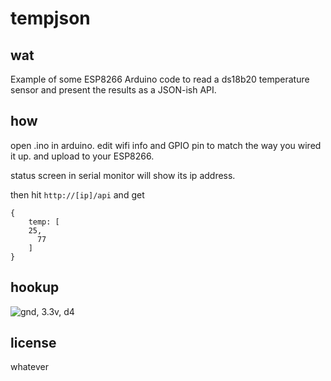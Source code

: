 # tempjson

## wat
Example of some ESP8266 Arduino code to read a ds18b20 temperature sensor 
and present the results as a JSON-ish API.

## how

open .ino in arduino. edit wifi info and GPIO pin to match the way you wired it up.
and upload to your ESP8266. 

status screen in serial monitor will show its ip address.

then hit `http://[ip]/api` and get
```
{
	temp: [
  	25,
	  77
	]
}
```

## hookup
![gnd, 3.3v, d4](http://www.modernmethod.com/send/files/tempjsonhookup.jpg)

## license
whatever

